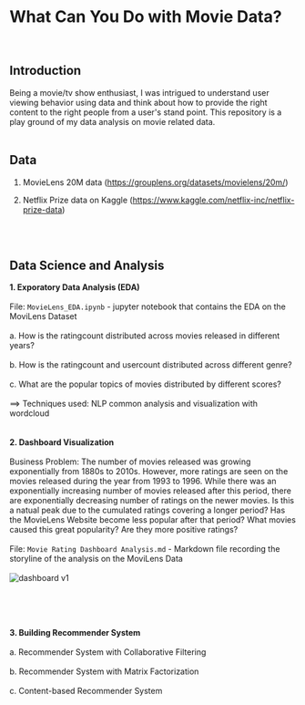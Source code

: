 # What Can You Do with Movie Data?
<br>

## Introduction

Being a movie/tv show enthusiast, I was intrigued to understand user viewing behavior using data and think about how to provide the right content to the right people from a user's stand point. This repository is a play ground of my data analysis on movie related data. 
<br>
<br>

## Data
1. MovieLens 20M data (https://grouplens.org/datasets/movielens/20m/)

2. Netflix Prize data on Kaggle (https://www.kaggle.com/netflix-inc/netflix-prize-data)

<br>
<br>

## Data Science and Analysis

**1. Exporatory Data Analysis (EDA)**
<br>
<br>
File: `MovieLens_EDA.ipynb` - jupyter notebook that contains the EDA on the MoviLens Dataset
<br>
<br>
a. How is the ratingcount distributed across movies released in different years?
<br>
<br>
b. How is the ratingcount and usercount distributed across different genre?
<br>
<br>
c. What are the popular topics of movies distributed by different scores? <br>
<br>
==> Techniques used: NLP common analysis and visualization with wordcloud
<br>
<br>
<br>
**2. Dashboard Visualization**
<br>
<br>
Business Problem: The number of movies released was growing exponentially from 1880s to 2010s. However, more ratings are seen on the movies released during the year from 1993 to 1996. While there was an exponentially increasing number of movies released after this period, there are exponentially decreasing number of ratings on the newer movies. Is this a natual peak due to the cumulated ratings covering a longer period?  Has the MovieLens Website become less popular after that period? What movies caused this great popularity? Are they more positive ratings?
<br>
<br>
File: `Movie Rating Dashboard Analysis.md` - Markdown file recording the storyline of the analysis on the MoviLens Data
<br>
<br>
![dashboard v1](https://github.com/Olliang/All-About-Movie-Data/blob/master/images/MovieLens_dashboard%20v2.PNG)

<br>
<br>
<br>

**3. Building Recommender System**
<br>
<br>
a. Recommender System with Collaborative Filtering 
<br>
<br>
b. Recommender System with Matrix Factorization
<br>
<br>
c. Content-based Recommender System 
<br>
<br>


